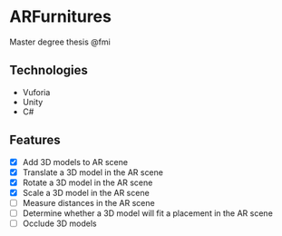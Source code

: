 # ARFurnitures
Master degree thesis @fmi

## Technologies
- Vuforia
- Unity
- C#

## Features
- [x] Add 3D models to AR scene
- [x] Translate a 3D model in the AR scene
- [x] Rotate a 3D model in the AR scene
- [x] Scale a 3D model in the AR scene
- [ ] Measure distances in the AR scene
- [ ] Determine whether a 3D model will fit a placement in the AR scene
- [ ] Occlude 3D models
